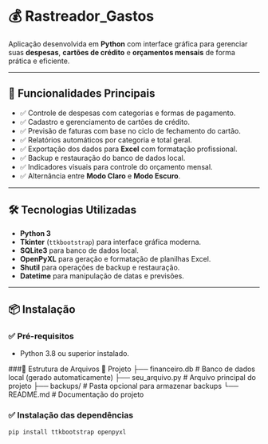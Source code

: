 # 💰 Rastreador_Gastos

Aplicação desenvolvida em **Python** com interface gráfica para gerenciar suas **despesas**, **cartões de crédito** e **orçamentos mensais** de forma prática e eficiente.

---

## 🚀 Funcionalidades Principais

- ✅ Controle de despesas com categorias e formas de pagamento.
- ✅ Cadastro e gerenciamento de cartões de crédito.
- ✅ Previsão de faturas com base no ciclo de fechamento do cartão.
- ✅ Relatórios automáticos por categoria e total geral.
- ✅ Exportação dos dados para **Excel** com formatação profissional.
- ✅ Backup e restauração do banco de dados local.
- ✅ Indicadores visuais para controle do orçamento mensal.
- ✅ Alternância entre **Modo Claro** e **Modo Escuro**.

---

## 🛠️ Tecnologias Utilizadas

- **Python 3**
- **Tkinter** (`ttkbootstrap`) para interface gráfica moderna.
- **SQLite3** para banco de dados local.
- **OpenPyXL** para geração e formatação de planilhas Excel.
- **Shutil** para operações de backup e restauração.
- **Datetime** para manipulação de datas e previsões.

---

## 📦 Instalação

### ✅ Pré-requisitos
- Python 3.8 ou superior instalado.
  
###📂 Estrutura de Arquivos
  📁 Projeto
   ├── financeiro.db        # Banco de dados local (gerado automaticamente)
   ├── seu_arquivo.py       # Arquivo principal do projeto
   ├── backups/             # Pasta opcional para armazenar backups
   └── README.md            # Documentação do projeto

### ✅ Instalação das dependências
```bash
pip install ttkbootstrap openpyxl
